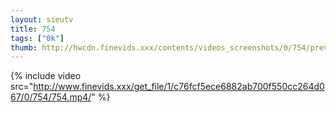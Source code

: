 ```yaml
--- 
layout: sieutv
title: 754
tags: ["0k"]
thumb: http://hwcdn.finevids.xxx/contents/videos_screenshots/0/754/preview.mp4.jpg
---
```

{% include video src="http://www.finevids.xxx/get_file/1/c76fcf5ece6882ab700f550cc264d067/0/754/754.mp4/" %} 
